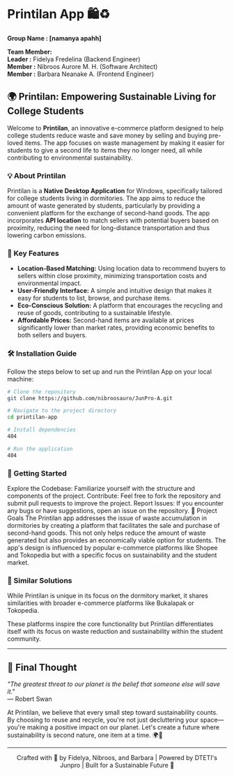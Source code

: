# Printilan App 🛍️♻️

**Group Name : [namanya apahh]**  

**Team Member:**  
**Leader :** Fidelya Fredelina (Backend Engineer)  
**Member :** Nibroos Aurore M. H. (Software Architect)  
**Member :** Barbara Neanake A. (Frontend Engineer)  

## 🌍 Printilan: Empowering Sustainable Living for College Students

Welcome to **Printilan**, an innovative e-commerce platform designed to help college students reduce waste and save money by selling and buying pre-loved items. The app focuses on waste management by making it easier for students to give a second life to items they no longer need, all while contributing to environmental sustainability.

### 💡 About Printilan

Printilan is a **Native Desktop Application** for Windows, specifically tailored for college students living in dormitories. The app aims to reduce the amount of waste generated by students, particularly by providing a convenient platform for the exchange of second-hand goods. The app incorporates **API location** to match sellers with potential buyers based on proximity, reducing the need for long-distance transportation and thus lowering carbon emissions.

### 🎯 Key Features

- **Location-Based Matching:** Using location data to recommend buyers to sellers within close proximity, minimizing transportation costs and environmental impact.
- **User-Friendly Interface:** A simple and intuitive design that makes it easy for students to list, browse, and purchase items.
- **Eco-Conscious Solution:** A platform that encourages the recycling and reuse of goods, contributing to a sustainable lifestyle.
- **Affordable Prices:** Second-hand items are available at prices significantly lower than market rates, providing economic benefits to both sellers and buyers.

### 🛠️ Installation Guide

Follow the steps below to set up and run the Printilan App on your local machine:

```bash
# Clone the repository
git clone https://github.com/nibroosauro/JunPro-A.git

# Navigate to the project directory
cd printilan-app

# Install dependencies
404

# Run the application
404

```
### 🚀 Getting Started
Explore the Codebase: Familiarize yourself with the structure and components of the project.
Contribute: Feel free to fork the repository and submit pull requests to improve the project.
Report Issues: If you encounter any bugs or have suggestions, open an issue on the repository.
🌟 Project Goals
The Printilan app addresses the issue of waste accumulation in dormitories by creating a platform that facilitates the sale and purchase of second-hand goods. This not only helps reduce the amount of waste generated but also provides an economically viable option for students. The app's design is influenced by popular e-commerce platforms like Shopee and Tokopedia but with a specific focus on sustainability and the student market.

### 🔗 Similar Solutions
While Printilan is unique in its focus on the dormitory market, it shares similarities with broader e-commerce platforms like Bukalapak or Tokopedia.

These platforms inspire the core functionality but Printilan differentiates itself with its focus on waste reduction and sustainability within the student community.

------

## 🌟 Final Thought

*"The greatest threat to our planet is the belief that someone else will save it."*  
— Robert Swan

At Printilan, we believe that every small step toward sustainability counts. By choosing to reuse and recycle, you're not just decluttering your space—you're making a positive impact on our planet. Let's create a future where sustainability is second nature, one item at a time. 🌍💚

-----

<div align="center">
Crafted with 💚 by Fidelya, Nibroos, and Barbara | Powered by DTETI's Junpro | Built for a Sustainable Future 🌱
</div>
